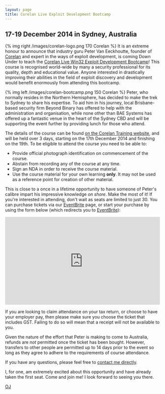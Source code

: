 ```yaml
---
layout: page
title: Corelan Live Exploit Development Bootcamp
---
```


## 17-19 December 2014 in Sydney, Australia

{% img right /images/corelan-logo.png 170 Corelan %}
It is an extreme honour to announce that industry guru Peter Van Eeckhoutte, founder of [Corelan][] and expert in the ways of exploit development, is coming Down Under to teach the [Corelan Live Win32 Exploit Development Bootcamp][bootcamp]! This course is recognised world-wide by many a security professional for its quality, depth and educational value. Anyone interested in drastically improving their abilities in the field of exploit discovery and development would benefit enormously from attending this bootcamp.

{% img left /images/corelan-bootcamp.png 150 Corelan %}
Peter, who normally resides in the Northern Hemisphere, has decided to make the trek to Sydney to share his expertise. To aid him in his journey, local Brisbane-based security firm Beyond Binary has offered to help with the administration and organisation, while none other than BAE Systems has offered up a fantastic venue in the heart of the Sydney CBD and will be supporting the event further by providing lunch for those who attend.

The details of the course can be found [on the Corelan Training website][bootcamp], and will be held over 3 days, starting on the 17th December 2014 and finishing on the 19th. To be eligible to attend the course you need to be able to:

* Provide official photograph identification on commencement of the course.
* Abstain from recording any of the course at any time.
* Sign an NDA in order to receive the course material.
* Use the course material for your own learning **only**. It may not be used as a reference point for creation of other material.

This is close to a once in a lifetime opportunity to have someone of Peter's calibre impart his impressive knowledge _on shore_. Make the most of it! If you're interested in attending, don't wait as seats are limited to just 30. You can purchase tickets via our [EventBrite][] page, or start your purchase by using the form below (which redirects you to [EventBrite][]):

<div style="width:100%; text-align:left;" ><iframe  src="https://www.eventbrite.com.au/tickets-external?eid=11369003997&ref=etckt" frameborder="0" height="285" width="100%" vspace="0" hspace="0" marginheight="5" marginwidth="5" scrolling="auto" allowtransparency="true"></iframe></div>

If you are looking to claim attendance on your tax return, or choose to have your employer pay, then please make sure you choose the ticket that includes GST. Failing to do so will mean that a receipt will not be available to you.

Given the nature of the effort that Peter is making to come to Australia, refunds are _not_ permitted once the ticket has been bought. However, transfers to other people are permitted up to 14 days prior to the event so long as they agree to adhere to the requirements of course attendance.

If you have any questions, please feel free to [contact me directly][contact_direct].

I, for one, am extremely excited about this opportunity and have already taken the first seat. Come and join me! I look forward to seeing you there.

[OJ][]

  [bootcamp]: https://www.corelan-training.com/index.php/training-2/bootcamp/
  [corelan]: https://www.corelan.be/
  [OJ]: https://twitter.com/TheColonial
  [EventBrite]: https://corelan-bootcamp-sydney.eventbrite.com.au/
  [contact_direct]: /contact/
